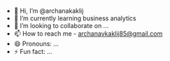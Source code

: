 - 👋 Hi, I’m @archanakaklij
- 🌱 I’m currently learning business analytics
- 💞️ I’m looking to collaborate on ...
- 📫 How to reach me - archanavkaklij85@gmail.com
- 😄 Pronouns: ...
- ⚡ Fun fact: ...

<!---
archanakaklij/archanakaklij is a ✨ special ✨ repository because its `README.md` (this file) appears on your GitHub profile.
You can click the Preview link to take a look at your changes.
--->
